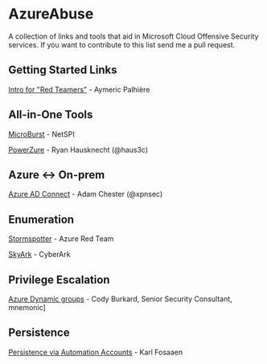 # AzureAbuse
A collection of links and tools that aid in Microsoft Cloud Offensive Security services. If you want to contribute to this list send me a pull request.

## Getting Started Links
[Intro for "Red Teamers"](https://www.synacktiv.com/en/publications/azure-ad-introduction-for-red-teamers.html) - Aymeric Palhière

## All-in-One Tools

[MicroBurst](https://github.com/NetSPI/MicroBurst) - NetSPI

[PowerZure](https://github.com/hausec/PowerZure) - Ryan Hausknecht (@haus3c)

## Azure <-> On-prem 
[Azure AD Connect](https://blog.xpnsec.com/azuread-connect-for-redteam/) - Adam Chester (@xpnsec)

## Enumeration

[Stormspotter](https://github.com/Azure/Stormspotter) - Azure Red Team

[SkyArk](https://github.com/cyberark/SkyArk) - CyberArk 

## Privilege Escalation

[Azure Dynamic groups](https://www.mnemonic.no/blog/abusing-dynamic-groups-in-azure/) - Cody Burkard, Senior Security Consultant, mnemonic]


## Persistence

[Persistence via Automation Accounts](https://blog.netspi.com/maintaining-azure-persistence-via-automation-accounts/) - Karl Fosaaen


